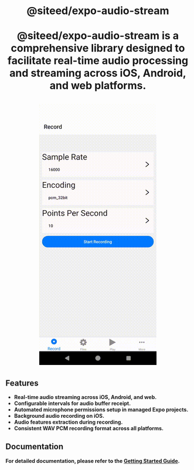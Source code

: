 <div align="center">
  <h1 align="center">
    @siteed/expo-audio-stream
    <br />
    <br />
    <strong>@siteed/expo-audio-stream<strong> is a comprehensive library designed to facilitate real-time audio processing and streaming across iOS, Android, and web platforms.
    <br />
    <br />
    <a href="https://deeeed.github.io/expo-audio-stream/playground/">
      <img src="../../docs/demo.gif" alt="Screenshot Playground">
    </a>
  </h1>
</div>


## Features

- Real-time audio streaming across iOS, Android, and web.
- Configurable intervals for audio buffer receipt.
- Automated microphone permissions setup in managed Expo projects.
- Background audio recording on iOS.
- Audio features extraction during recording.
- Consistent WAV PCM recording format across all platforms.

## Documentation

For detailed documentation, please refer to the [Getting Started Guide](https://deeeed.github.io/expo-audio-stream/docs/).

